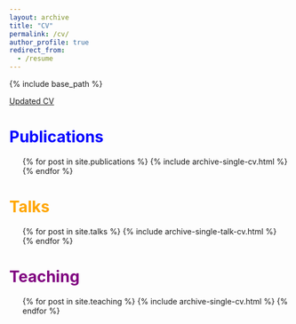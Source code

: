 ```yaml
---
layout: archive
title: "CV"
permalink: /cv/
author_profile: true
redirect_from:
  - /resume
---
```


{% include base_path %}

[Updated CV](http://tushaarkataria.github.io/files/cv.pdf)

<span style="color:blue;">Publications</span>
======
  <ul>{% for post in site.publications %}
    {% include archive-single-cv.html %}
  {% endfor %}</ul>
  
<span style="color:orange;">Talks</span>
======
  <ul>{% for post in site.talks %}
    {% include archive-single-talk-cv.html %}
  {% endfor %}</ul>
  
<span style="color:purple;">Teaching</span>
======
  <ul>{% for post in site.teaching %}
    {% include archive-single-cv.html %}
  {% endfor %}</ul>
  
